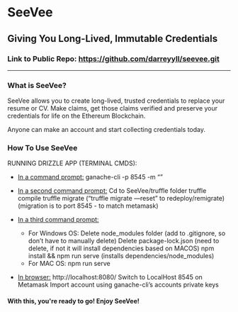 # SeeVee

## Giving You Long-Lived, Immutable Credentials 
### Link to Public Repo: https://github.com/darreyyll/seevee.git
------

### What is SeeVee?

SeeVee allows you to create long-lived, trusted credentials to replace your resume or CV. Make claims, get those claims verified and preserve your credentials for life on the Ethereum Blockchain. 

Anyone can make an account and start collecting credentials today. 



### How To Use SeeVee

RUNNING DRIZZLE APP (TERMINAL CMDS):

- <u>In a command prompt:</u>
  ganache-cli -p 8545 -m “”	
- <u>In a second command prompt:</u>
  Cd to SeeVee/truffle folder
  truffle compile
  truffle migrate				(“truffle migrate —reset” to redeploy/remigrate) 
  (migration is to port 8545 - to match metamask)

- <u>In a third command prompt:</u>
  - For Windows OS:
    Delete node_modules folder		(add to .gitignore, so don’t have to manually delete)
    Delete package-lock.json		(need to delete, if not it will install dependencies based on MACOS)
    npm install && npm run serve				(installs dependencies/node_modules)
  - For MAC OS:
    npm run serve 				
- <u>In browser:</u>
  http://localhost:8080/ 
  Switch to LocalHost 8545 on Metamask
  Import account using ganache-cli’s accounts private keys



#### With this, you're ready to go! Enjoy SeeVee!
